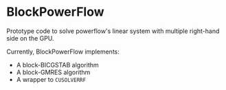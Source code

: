 # BlockPowerFlow

Prototype code to solve powerflow's linear system with multiple
right-hand side on the GPU.

Currently, BlockPowerFlow implements:
- A block-BICGSTAB algorithm
- A block-GMRES algorithm
- A wrapper to `CUSOLVERRF`
